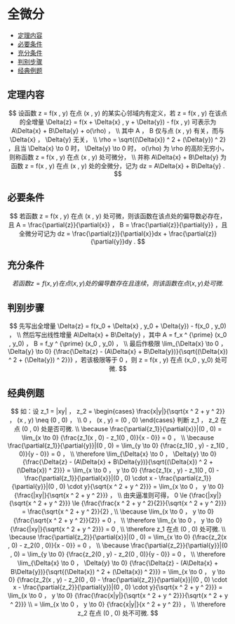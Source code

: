 # 全微分

* [定理内容](#定理内容)
* [必要条件](#必要条件)
* [充分条件](#充分条件)
* [判别步骤](#判别步骤)
* [经典例题](#经典例题)

## 定理内容

$$
设函数 z = f(x , y) 在点 (x , y) 的某实心邻域内有定义，若 z = f(x , y) 在该点的全增量 \Delta{z} = f(x + \Delta{x} , y + \Delta{y}) - f(x , y) 可表示为 A\Delta{x} + B\Delta{y} + o(\rho) ，
\\
其中 A ， B 仅与点 (x , y) 有关，而与 \Delta{x} ， \Delta{y} 无关，
\\
\rho = \sqrt{(\Delta{x}) ^ 2 + (\Delta{y}) ^ 2} ，且当 \Delta{x} \to 0 时， \Delta{y} \to 0 时， o(\rho) 为 \rho 的高阶无穷小，则称函数 z = f(x , y) 在点 (x , y) 处可微分，
\\
并称 A\Delta{x} + B\Delta{y} 为函数 z = f(x , y) 在点 (x , y) 处的全微分，记为 dz = A\Delta{x} + B\Delta{y} .
$$

## 必要条件

$$
若函数 z = f(x , y) 在点 (x , y) 处可微，则该函数在该点处的偏导数必存在，且 A = \frac{\partial{z}}{\partial{x}} ， B = \frac{\partial{z}}{\partial{y}} ，且全微分可记为 dz = \frac{\partial{z}}{\partial{x}}dx + \frac{\partial{z}}{\partial{y}}dy .
$$

## 充分条件

$$
若函数 z = f(x , y) 在点 (x , y) 处的偏导数存在且连续，则该函数在点 (x , y) 处可微.
$$

## 判别步骤

$$
先写出全增量 \Delta{z} = f(x_0 + \Delta{x} , y_0 + \Delta{y}) - f(x_0 , y_0) ，
\\
然后写出线性增量 A\Delta{x} + B\Delta{y} ，其中 A = f_x ^ {\prime} (x_0 , y_0) ， B = f_y ^ {\prime} (x_0 , y_0) ，
\\
最后作极限 \lim_{\Delta{x} \to 0 ， \Delta{y} \to 0} {\frac{\Delta{z} - (A\Delta{x} + B\Delta{y})}{\sqrt{(\Delta{x}) ^ 2 + (\Delta{y}) ^ 2}}} ，若该极限等于 0 ，则 z = f(x , y) 在点 (x_0 , y_0) 处可微.
$$

## 经典例题

$$
如：设 z_1 = |xy| ， z_2 =
\begin{cases}
\frac{x|y|}{\sqrt{x ^ 2 + y ^ 2}} ， (x , y) \neq (0 , 0) ， \\
0 ， (x , y) = (0 , 0) 
\end{cases}
判断 z_1 ， z_2 在点 (0 , 0) 处是否可微.
\\
\because \frac{\partial{z_1}}{\partial{x}}|(0 , 0) = \lim_{x \to 0} {\frac{z_1(x , 0) - z_1(0 , 0)}{x - 0}} = 0 ，
\\
\because \frac{\partial{z_1}}{\partial{y}}|(0 , 0) = \lim_{y \to 0} {\frac{z_1(0 , y) - z_1(0 , 0)}{y - 0}} = 0 ，
\\
\therefore \lim_{\Delta{x} \to 0 ， \Delta{y} \to 0} {\frac{\Delta{z} - (A\Delta{x} + B\Delta{y})}{\sqrt{(\Delta{x}) ^ 2 + (\Delta{x}) ^ 2}}} = \lim_{x \to 0 ， y \to 0} {\frac{z_1(x , y) - z_1(0 , 0) - \frac{\partial{z_1}}{\partial{x}}|(0 , 0) \cdot x - \frac{\partial{z_1}}{\partial{y}}|(0 , 0) \cdot y}{\sqrt{x ^ 2 + y ^ 2}}} = \lim_{x \to 0 ， y \to 0} {\frac{|xy|}{\sqrt{x ^ 2 + y ^ 2}}} ，
\\
由夹逼准则可得， 0 \le {\frac{|xy|}{\sqrt{x ^ 2 + y ^ 2}}} \le {\frac{\frac{x ^ 2 + y ^ 2}{2}}{\sqrt{x ^ 2 + y ^ 2}}} = \frac{\sqrt{x ^ 2 + y ^ 2}}{2} ,
\\
\because \lim_{x \to 0 ， y \to 0} {\frac{\sqrt{x ^ 2 + y ^ 2}}{2}} = 0 ，
\\
\therefore \lim_{x \to 0 ， y \to 0} {\frac{|xy|}{\sqrt{x ^ 2 + y ^ 2}}} = 0 ,
\\
\therefore z_1 在点 (0 , 0) 处可微.
\\
\because \frac{\partial{z_2}}{\partial{x}}|(0 , 0) = \lim_{x \to 0} {\frac{z_2(x , 0) - z_2(0 , 0)}{x - 0}} = 0 ，
\\
\because \frac{\partial{z_2}}{\partial{y}}|(0 , 0) = \lim_{y \to 0} {\frac{z_2(0 , y) - z_2(0 , 0)}{y - 0}} = 0 ，
\\
\therefore \lim_{\Delta{x} \to 0 ， \Delta{y} \to 0} {\frac{\Delta{z} - (A\Delta{x} + B\Delta{y})}{\sqrt{(\Delta{x}) ^ 2 + (\Delta{x}) ^ 2}}} = \lim_{x \to 0 ， y \to 0} {\frac{z_2(x , y) - z_2(0 , 0) - \frac{\partial{z_2}}{\partial{x}}|(0 , 0) \cdot x - \frac{\partial{z_2}}{\partial{y}}|(0 , 0) \cdot y}{\sqrt{x ^ 2 + y ^ 2}}} = \lim_{x \to 0 ， y \to 0} {\frac{\frac{x|y|}{\sqrt{x ^ 2 + y ^ 2}}}{\sqrt{x ^ 2 + y ^ 2}}}
\\
= \lim_{x \to 0 ， y \to 0} {\frac{x|y|}{x ^ 2 + y ^ 2}} ，
\\
\therefore z_2 在点 (0 , 0) 处不可微.
$$



